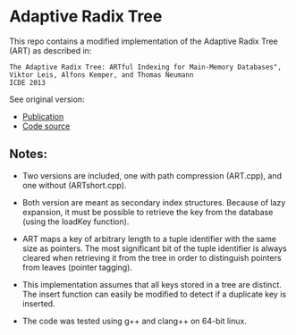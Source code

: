 # Adaptive Radix Tree

This repo contains a modified implementation of the Adaptive Radix Tree (ART) as described in:

```
The Adaptive Radix Tree: ARTful Indexing for Main-Memory Databases",
Viktor Leis, Alfons Kemper, and Thomas Neumann
ICDE 2013
```

See original version:
- [Publication](https://db.in.tum.de/~leis/papers/ART.pdf)
- [Code source](https://db.in.tum.de/~leis/index/ART.tgz)

## Notes:

- Two versions are included, one with path compression (ART.cpp), and one
  without (ARTshort.cpp).

- Both version are meant as secondary index structures. Because of lazy
  expansion, it must be possible to retrieve the key from the database (using
  the loadKey function).

- ART maps a key of arbitrary length to a tuple identifier with the same size as
  pointers. The most significant bit of the tuple identifier is always cleared
  when retrieving it from the tree in order to distinguish pointers from leaves
  (pointer tagging).

- This implementation assumes that all keys stored in a tree are distinct. The
  insert function can easily be modified to detect if a duplicate key is
  inserted.

- The code was tested using g++ and clang++ on 64-bit linux.
